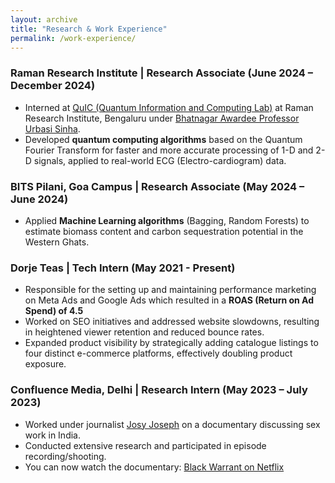 ```yaml
---
layout: archive
title: "Research & Work Experience"
permalink: /work-experience/
---
```


### Raman Research Institute | Research Associate (June 2024 – December 2024)
- Interned at [QuIC (Quantum Information and Computing Lab)](https://wwws.rri.res.in/quic/) at Raman Research Institute, Bengaluru under [Bhatnagar Awardee Professor Urbasi Sinha](https://en.wikipedia.org/wiki/Urbasi_Sinha).
- Developed **quantum computing algorithms** based on the Quantum Fourier Transform for faster and more accurate processing of 1-D and 2-D signals, applied to real-world ECG (Electro-cardiogram) data.

### BITS Pilani, Goa Campus | Research Associate (May 2024 – June 2024)
- Applied **Machine Learning algorithms** (Bagging, Random Forests) to estimate biomass content and carbon sequestration potential in the Western Ghats.

### Dorje Teas | Tech Intern (May 2021 - Present)
- Responsible for the setting up and maintaining performance marketing on Meta Ads and Google Ads which resulted in a **ROAS (Return on Ad Spend) of 4.5**
- Worked on SEO initiatives and addressed website slowdowns, resulting in heightened viewer retention and reduced bounce rates.  
- Expanded product visibility by strategically adding catalogue listings to four distinct e-commerce platforms, effectively doubling product exposure.

### Confluence Media, Delhi | Research Intern (May 2023 – July 2023)
- Worked under journalist [Josy Joseph](https://en.wikipedia.org/wiki/Josy_Joseph) on a documentary discussing sex work in India.
- Conducted extensive research and participated in episode recording/shooting.
- You can now watch the documentary: [Black Warrant on Netflix](https://www.netflix.com/title/81971071)
